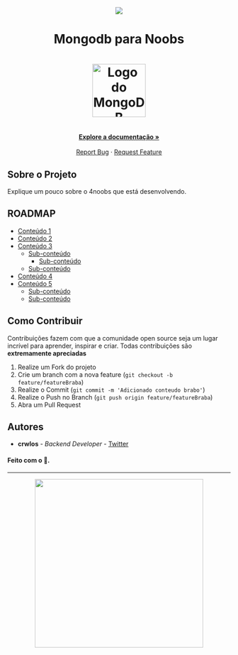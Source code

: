 <!-- Logo 4noobs -->

<p align="center">
  <a href="https://github.com/he4rt/4noobs" target="_blank">
    <img src="../.github/header_4noobs.svg">
  </a>
</p>

<!-- Title -->

<p align="center">
  <h1 align="center">Mongodb para Noobs</h1>

  <h1 align="center"><img src="https://cdn.iconscout.com/icon/free/png-512/mongodb-226029.png" alt="Logo do MongoDB" width="120"></h1>
   
  
  <p align="center">
    <br />
    <a href="#ROADMAP"><strong>Explore a documentação »</strong></a>
    <br />
    <br />
    <a href="link-para-abrir-issue">Report Bug</a>
    ·
    <a href="link-para-abrir-issue">Request Feature</a>
  </p>
</p>
    
 <!-- ABOUT THE PROJECT -->

## Sobre o Projeto
Explique um pouco sobre o 4noobs que está desenvolvendo.

<!-- ROADMAP OF PROJECT -->

## ROADMAP

- [Conteúdo 1](link-primeira-parte)
- [Conteúdo 2](link-segunda-parte)
- [Conteúdo 3](link-terceira-parte)
  - [Sub-conteúdo](link-sub-conteudo)
  	- [Sub-conteúdo](link-sub-conteudo)
  - [Sub-conteúdo](link-sub-conteudo)
- [Conteúdo 4](link-quarta-parte)
- [Conteúdo 5](link-quinta-parte)
  - [Sub-conteúdo](link-sub-conteudo)
  - [Sub-conteúdo](link-sub-conteudo)
  
  
<!-- CONTRIBUTING -->

## Como Contribuir

Contribuições fazem com que a comunidade open source seja um lugar incrível para aprender, inspirar e criar. Todas contribuições
são **extremamente apreciadas**

1. Realize um Fork do projeto
2. Crie um branch com a nova feature (`git checkout -b feature/featureBraba`)
3. Realize o Commit (`git commit -m 'Adicionado conteudo brabo'`)
4. Realize o Push no Branch (`git push origin feature/featureBraba`)
5. Abra um Pull Request

## Autores

- **crwlos** - _Backend Developer_ - [Twitter](https://twitter.com/crwlos)

#### Feito com o 💜.

---

<p align="center">
  <a href="https://github.com/he4rt/4noobs" target="_blank">
    <img src="../.github/footer_4noobs.svg" width="380">
  </a>
</p>
